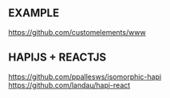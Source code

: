 ## EXAMPLE

https://github.com/customelements/www

## HAPIJS + REACTJS

https://github.com/ppallesws/isomorphic-hapi
https://github.com/landau/hapi-react
